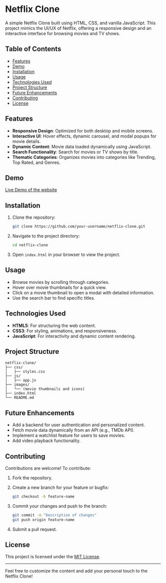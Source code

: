 # Netflix Clone

A simple Netflix Clone built using HTML, CSS, and vanilla JavaScript. This project mimics the UI/UX of Netflix, offering a responsive design and an interactive interface for browsing movies and TV shows.

## Table of Contents

- [Features](#features)
- [Demo](#demo)
- [Installation](#installation)
- [Usage](#usage)
- [Technologies Used](#technologies-used)
- [Project Structure](#project-structure)
- [Future Enhancements](#future-enhancements)
- [Contributing](#contributing)
- [License](#license)

## Features

- **Responsive Design**: Optimized for both desktop and mobile screens.
- **Interactive UI**: Hover effects, dynamic carousel, and modal popups for movie details.
- **Dynamic Content**: Movie data loaded dynamically using JavaScript.
- **Search Functionality**: Search for movies or TV shows by title.
- **Thematic Categories**: Organizes movies into categories like Trending, Top Rated, and Genres.

## Demo

[Live Demo of the website](https://netflix-clone-tau-black.vercel.app/)

## Installation

1. Clone the repository:

   ```bash
   git clone https://github.com/your-username/netflix-clone.git
   ```

2. Navigate to the project directory:

   ```bash
   cd netflix-clone
   ```

3. Open `index.html` in your browser to view the project.

## Usage

- Browse movies by scrolling through categories.
- Hover over movie thumbnails for a quick view.
- Click on a movie thumbnail to open a modal with detailed information.
- Use the search bar to find specific titles.

## Technologies Used

- **HTML5**: For structuring the web content.
- **CSS3**: For styling, animations, and responsiveness.
- **JavaScript**: For interactivity and dynamic content rendering.

## Project Structure

```
netflix-clone/
├── css/
│   ├── styles.css
├── js/
│   ├── app.js
├── images/
│   └── (movie thumbnails and icons)
├── index.html
└── README.md
```

## Future Enhancements

- Add a backend for user authentication and personalized content.
- Fetch movie data dynamically from an API (e.g., TMDb API).
- Implement a watchlist feature for users to save movies.
- Add video playback functionality.

## Contributing

Contributions are welcome! To contribute:

1. Fork the repository.
2. Create a new branch for your feature or bugfix:

   ```bash
   git checkout -b feature-name
   ```

3. Commit your changes and push to the branch:

   ```bash
   git commit -m "Description of changes"
   git push origin feature-name
   ```

4. Submit a pull request.

## License

This project is licensed under the [MIT License](LICENSE).

---

Feel free to customize the content and add your personal touch to the Netflix Clone!
